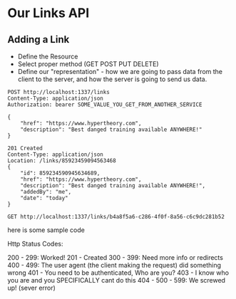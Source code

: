 # Our Links API

## Adding a Link

- Define the Resource
- Select proper method (GET POST PUT DELETE)
- Define our "representation" - how we are going to pass data from the client to the server, and how the server is going to send us data.

```http
POST http://localhost:1337/links
Content-Type: application/json
Authorization: bearer SOME_VALUE_YOU_GET_FROM_ANOTHER_SERVICE

{
    "href": "https://www.hypertheory.com",
    "description": "Best danged training available ANYWHERE!"
}
```

```http
201 Created
Content-Type: application/json
Location: /links/85923459094563468
{
    "id": 859234590945634689,
    "href": "https://www.hypertheory.com",
    "description": "Best danged training available ANYWHERE!",
    "addedBy": "me",
    "date": "today"
}

```


```http
GET http://localhost:1337/links/b4a8f5a6-c286-4f0f-8a56-c6c9dc281b52
```


here is some sample code

Http Status Codes:

200 - 299: Worked!
    201 - Created
300 - 399: Need more info or redirects
400 - 499: The user agent (the client making the request) did something wrong
    401 - You need to be authenticated, Who are you?
    403 - I know who you are and you SPECIFICALLY cant do this
    404 - 
500 - 599: We screwed up! (sever error)